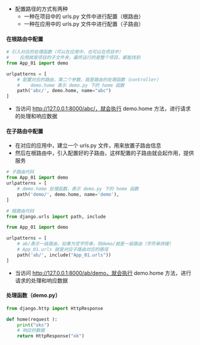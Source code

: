 - 配置路径的方式有两种
  - 一种在项目中的 urls.py 文件中进行配置（根路由）
  - 一种在应用中的 urls.py 文件中进行配置（子路由）

#### 在根路由中配置
```py
# 引入对应的处理函数（可以在应用中，也可以在项目中）
#    应用就是项目的子文件夹，最终运行的是整个项目，都能找到
from App_01 import demo

urlpatterns = [
    # 配置对应的路由，第二个参数，就是路由的处理函数（controller）
    #    demo.home 表示 demo.py 下的 home 函数
    path('abc/', demo.home, name="abc")
]
```
- 当访问 http://127.0.0.1:8000/abc/，就会执行 demo.home 方法，进行请求的处理和响应数据


#### 在子路由中配置
- 在对应的应用中，建立一个 urls.py 文件，用来放置子路由信息
- 然后在根路由中，引入配置好的子路由，这样配置的子路由就会起作用，提供服务
```py
# 子路由代码
from App_01 import demo
urlpatterns = [
    # demo.home 处理函数，表示 demo.py 下的 home 函数
    path('demo/', demo.home, name='demo'),
]
```
```py
# 根路由代码
from django.urls import path, include

from App_01 import demo

urlpatterns = [
    # ab/表示一级路由，如果为空字符串，则demo/就是一级路由（字符串拼接）
    # App_01.urls 就是对应子路由对应的路径
    path('ab/', include("App_01.urls"))
]
```
- 当访问 http://127.0.0.1:8000/ab/demo，就会执行 demo.home 方法，进行请求的处理和响应数据



#### 处理函数（demo.py）
```py
from django.http import HttpResponse

def home(request ):
    print("oks")
    # 响应的数据
    return HttpResponse("ok")
```
